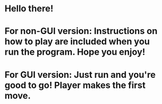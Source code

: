 # Hello there!

# For non-GUI version: Instructions on how to play are included when you run the program. Hope you enjoy!
# For GUI version: Just run and you're good to go! Player makes the first move.